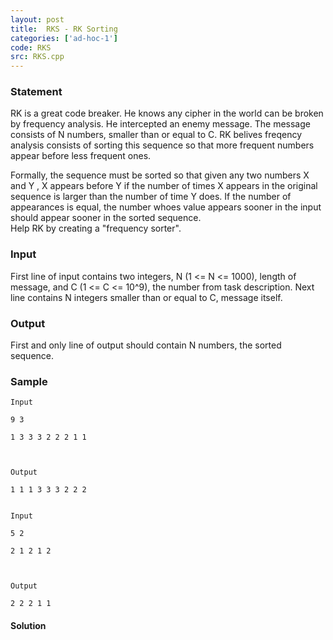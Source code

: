 ```yaml
---
layout: post
title:  RKS - RK Sorting
categories: ['ad-hoc-1']
code: RKS
src: RKS.cpp
---
```


### **Statement**

RK is a great code breaker. He knows any cipher in the world can be broken
by frequency analysis. He intercepted an enemy message. The message consists
of N numbers, smaller than or equal to C. RK belives freqency analysis
consists of sorting this sequence so that more frequent numbers appear before
less frequent ones.

Formally, the sequence must be sorted so that given any two numbers X and Y ,
X appears before Y if the number of times X appears in the original sequence
is larger than the number of time Y does. If the number of appearances is
equal, the number whoes value appears sooner in the input should appear sooner
in the sorted sequence.  
Help RK by creating a "frequency sorter".

### Input

First line of input contains two integers, N (1 <= N <= 1000), length of
message, and C (1 <= C <= 10^9), the number from task description. Next line
contains N integers smaller than or equal to C, message itself.

### Output

First and only line of output should contain N numbers, the sorted sequence.

### Sample

    
    
    Input
    9 3
    1 3 3 3 2 2 2 1 1
    
    Output
    1 1 1 3 3 3 2 2 2
    
    
    Input
    5 2
    2 1 2 1 2
    
    Output
    2 2 2 1 1



#### **Solution**



